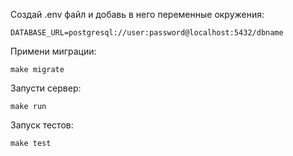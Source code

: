 Создай .env файл и добавь в него переменные окружения:
```
DATABASE_URL=postgresql://user:password@localhost:5432/dbname
```
Примени миграции:
```
make migrate
```
Запусти сервер:
```
make run
```

Запуск тестов:
```
make test
```
